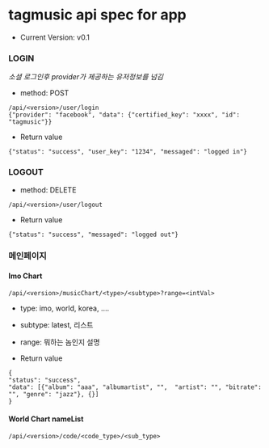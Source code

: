 # tagmusic api spec for app
* Current Version: v0.1

### LOGIN
*소셜 로그인후 provider가 제공하는 유저정보를 넘김*
* method: POST
```
/api/<version>/user/login
{"provider": "facebook", "data": {"certified_key": "xxxx", "id": "tagmusic"}}
```
* Return value
```
{"status": "success", "user_key": "1234", "messaged": "logged in"}
```

### LOGOUT
* method: DELETE
```
/api/<version>/user/logout
```
* Return value
```
{"status": "success", "messaged": "logged out"}
```

### 메인페이지
#### Imo Chart
```
/api/<version>/musicChart/<type>/<subtype>?range=<intVal>
```
* type: imo, world, korea, ....
* subtype: latest, 리스트
* range: 뭐하는 놈인지 설명

* Return value
```
{
"status": "success", 
"data": [{"album": "aaa", "albumartist", "",  "artist": "", "bitrate": "", "genre": "jazz"}, {}]
}
```
#### World Chart nameList
```
/api/<version>/code/<code_type>/<sub_type>
```
